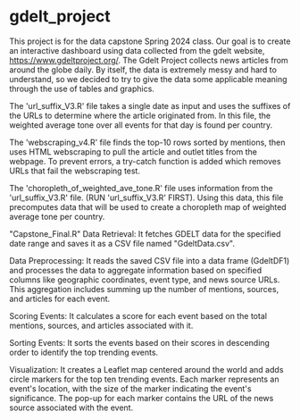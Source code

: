 # gdelt_project
This project is for the data capstone Spring 2024 class. Our goal is to create an interactive dashboard using data collected from the gdelt website, https://www.gdeltproject.org/. The Gdelt Project collects news articles from around the globe daily. By itself, the data is extremely messy and hard to understand, so we decided to try to give the data some applicable meaning through the use of tables and graphics.

The 'url_suffix_V3.R' file takes a single date as input and uses the suffixes of the URLs to determine where the article originated from. In this file, the weighted average tone over all events for that day is found per country.

The 'webscraping_v4.R' file finds the top-10 rows sorted by mentions, then uses HTML webscraping to pull the article and outlet titles from the webpage. To prevent errors, a try-catch function is added which removes URLs that fail the webscraping test.

The 'choropleth_of_weighted_ave_tone.R' file uses information from the 'url_suffix_V3.R' file. (RUN 'url_suffix_V3.R' FIRST). Using this data, this file precomputes data that will be used to create a choropleth map of weighted average tone per country. 


"Capstone_Final.R"
Data Retrieval: It fetches GDELT data for the specified date range and saves it as a CSV file named "GdeltData.csv". 

Data Preprocessing: It reads the saved CSV file into a data frame (GdeltDF1) and processes the data to aggregate information based on specified columns like geographic coordinates, event type, and news source URLs. This aggregation includes summing up the number of mentions, sources, and articles for each event. 

Scoring Events: It calculates a score for each event based on the total mentions, sources, and articles associated with it. 

Sorting Events: It sorts the events based on their scores in descending order to identify the top trending events. 

Visualization: It creates a Leaflet map centered around the world and adds circle markers for the top ten trending events. Each marker represents an event's location, with the size of the marker indicating the event's significance. The pop-up for each marker contains the URL of the news source associated with the event. 


